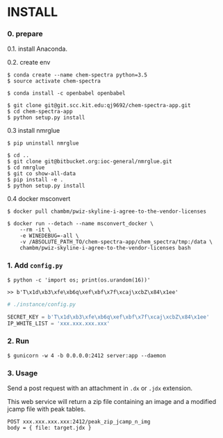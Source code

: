 # INSTALL


### 0. prepare

0.1. install Anaconda.

0.2. create env

```
$ conda create --name chem-spectra python=3.5
$ source activate chem-spectra
```

```
$ conda install -c openbabel openbabel
```

```
$ git clone git@git.scc.kit.edu:qj9692/chem-spectra-app.git
$ cd chem-spectra-app
$ python setup.py install
```

0.3 install nmrglue

```
$ pip uninstall nmrglue

$ cd ..
$ git clone git@bitbucket.org:ioc-general/nmrglue.git
$ cd nmrglue
$ git co show-all-data
$ pip install -e .
$ python setup.py install
```

0.4 docker msconvert

```
$ docker pull chambm/pwiz-skyline-i-agree-to-the-vendor-licenses

$ docker run --detach --name msconvert_docker \
    --rm -it \
    -e WINEDEBUG=-all \
    -v /ABSOLUTE_PATH_TO/chem-spectra-app/chem_spectra/tmp:/data \
    chambm/pwiz-skyline-i-agree-to-the-vendor-licenses bash

```


### 1. Add `config.py`

```
$ python -c 'import os; print(os.urandom(16))'

>> b'T\x1d\xb3\xfe\xb6q\xef\xbf\x7f\xcaj\xcbZ\x84\x1ee'
```

```python
# ./instance/config.py

SECRET_KEY = b'T\x1d\xb3\xfe\xb6q\xef\xbf\x7f\xcaj\xcbZ\x84\x1ee'
IP_WHITE_LIST = 'xxx.xxx.xxx.xxx'
```

### 2. Run

```
$ gunicorn -w 4 -b 0.0.0.0:2412 server:app --daemon
```

### 3. Usage

Send a post request with an attachment in `.dx` or `.jdx` extension.

This web service will return a zip file containing an image and a modified jcamp file with peak tables.

```
POST xxx.xxx.xxx.xxx:2412/peak_zip_jcamp_n_img
body = { file: target.jdx }
```
